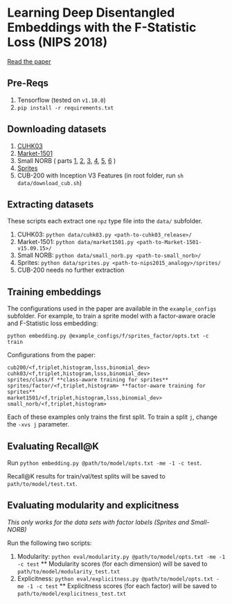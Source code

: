 # Learning Deep Disentangled Embeddings with the F-Statistic Loss (NIPS 2018)

[Read the paper](https://arxiv.org/abs/1802.05312)

## Pre-Reqs
1. Tensorflow (tested on `v1.10.0`)
2. `pip install -r requirements.txt`

## Downloading datasets

1. [CUHK03](http://www.ee.cuhk.edu.hk/~xgwang/CUHK_identification.html)
2. [Market-1501](http://www.liangzheng.org/Project/project_reid.html)
3. Small NORB ( parts [1](https://cs.nyu.edu/~ylclab/data/norb-v1.0-small/smallnorb-5x46789x9x18x6x2x96x96-training-dat.mat.gz), [2](https://cs.nyu.edu/~ylclab/data/norb-v1.0-small/smallnorb-5x01235x9x18x6x2x96x96-testing-dat.mat.gz), [3](https://cs.nyu.edu/~ylclab/data/norb-v1.0-small/smallnorb-5x46789x9x18x6x2x96x96-training-cat.mat.gz), [4](https://cs.nyu.edu/~ylclab/data/norb-v1.0-small/smallnorb-5x01235x9x18x6x2x96x96-testing-cat.mat.gz), [5](https://cs.nyu.edu/~ylclab/data/norb-v1.0-small/smallnorb-5x46789x9x18x6x2x96x96-training-info.mat.gz), [6](https://cs.nyu.edu/~ylclab/data/norb-v1.0-small/smallnorb-5x01235x9x18x6x2x96x96-testing-info.mat.gz) )
4. [Sprites](http://www-personal.umich.edu/~reedscot/files/nips2015-analogy-data.tar.gz)
5. CUB-200 with Inception V3 Features (in root folder, run `sh data/download_cub.sh`)

## Extracting datasets
These scripts each extract one `npz` type file into the `data/` subfolder.
1. CUHK03: `python data/cuhk03.py <path-to-cuhk03_release>/`
2. Market-1501: `python data/market1501.py <path-to-Market-1501-v15.09.15>/`
3. Small NORB: `python data/small_norb.py <path-to-small_norb>/`
4. Sprites: `python data/sprites.py <path-to-nips2015_analogy>/sprites/`
5. CUB-200 needs no further extraction

## Training embeddings
The configurations used in the paper are available in the `example_configs` subfolder. For example, to train a sprite model with a factor-aware oracle and F-Statistic loss embedding:

`python embedding.py @example_configs/f/sprites_factor/opts.txt -c train`

Configurations from the paper:
```
cub200/<f,triplet,histogram,lsss,binomial_dev>
cuhk03/<f,triplet,histogram,lsss,binomial_dev>
sprites/class/f **class-aware training for sprites**
sprites/factor/<f,triplet,histogram> **factor-aware training for sprites**
market1501/<f,triplet,histogram,lsss,binomial_dev>
small_norb/<f,triplet,histogram>
```

Each of these examples only trains the first split. To train a split `j`, change the `-xvs j` parameter.

## Evaluating Recall@K
Run `python embedding.py @path/to/model/opts.txt -me -1 -c test`. 

Recall@K results for train/val/test splits will be saved to `path/to/model/test.txt`.

## Evaluating modularity and explicitness
_This only works for the data sets with factor labels (Sprites and Small-NORB)_

Run the following two scripts:
1. Modularity: `python eval/modularity.py @path/to/model/opts.txt -me -1 -c test`
** Modularity scores (for each dimension) will be saved to `path/to/model/modularity_test.txt`
2. Explicitness: `python eval/explicitness.py @path/to/model/opts.txt -me -1 -c test`
** Explicitness scores (for each factor) will be saved to `path/to/model/explicitness_test.txt`
